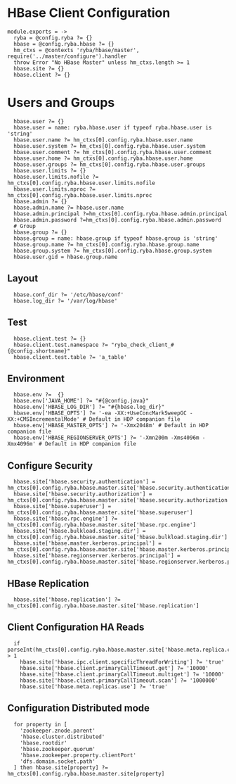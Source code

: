 
# HBase Client Configuration

    module.exports = ->
      ryba = @config.ryba ?= {}
      hbase = @config.ryba.hbase ?= {}
      hm_ctxs = @contexts 'ryba/hbase/master', require('../master/configure').handler
      throw Error "No HBase Master" unless hm_ctxs.length >= 1
      hbase.site ?= {}
      hbase.client ?= {}

# Users and Groups

      hbase.user ?= {}
      hbase.user = name: ryba.hbase.user if typeof ryba.hbase.user is 'string'
      hbase.user.name ?= hm_ctxs[0].config.ryba.hbase.user.name
      hbase.user.system ?= hm_ctxs[0].config.ryba.hbase.user.system
      hbase.user.comment ?= hm_ctxs[0].config.ryba.hbase.user.comment
      hbase.user.home ?= hm_ctxs[0].config.ryba.hbase.user.home
      hbase.user.groups ?= hm_ctxs[0].config.ryba.hbase.user.groups
      hbase.user.limits ?= {}
      hbase.user.limits.nofile ?= hm_ctxs[0].config.ryba.hbase.user.limits.nofile
      hbase.user.limits.nproc ?= hm_ctxs[0].config.ryba.hbase.user.limits.nproc
      hbase.admin ?= {}
      hbase.admin.name ?= hbase.user.name
      hbase.admin.principal ?=hm_ctxs[0].config.ryba.hbase.admin.principal
      hbase.admin.password ?=hm_ctxs[0].config.ryba.hbase.admin.password
      # Group
      hbase.group ?= {}
      hbase.group = name: hbase.group if typeof hbase.group is 'string'
      hbase.group.name ?= hm_ctxs[0].config.ryba.hbase.group.name
      hbase.group.system ?= hm_ctxs[0].config.ryba.hbase.group.system
      hbase.user.gid = hbase.group.name

## Layout

      hbase.conf_dir ?= '/etc/hbase/conf'
      hbase.log_dir ?= '/var/log/hbase'

## Test

      hbase.client.test ?= {}
      hbase.client.test.namespace ?= "ryba_check_client_#{@config.shortname}"
      hbase.client.test.table ?= 'a_table'

## Environment

      hbase.env ?=  {}
      hbase.env['JAVA_HOME'] ?= "#{@config.java}"
      hbase.env['HBASE_LOG_DIR'] ?= "#{hbase.log_dir}"
      hbase.env['HBASE_OPTS'] ?= '-ea -XX:+UseConcMarkSweepGC -XX:+CMSIncrementalMode' # Default in HDP companion file
      hbase.env['HBASE_MASTER_OPTS'] ?= '-Xmx2048m' # Default in HDP companion file
      hbase.env['HBASE_REGIONSERVER_OPTS'] ?= '-Xmn200m -Xms4096m -Xmx4096m' # Default in HDP companion file

## Configure Security

      hbase.site['hbase.security.authentication'] = hm_ctxs[0].config.ryba.hbase.master.site['hbase.security.authentication']
      hbase.site['hbase.security.authorization'] = hm_ctxs[0].config.ryba.hbase.master.site['hbase.security.authorization']
      hbase.site['hbase.superuser'] = hm_ctxs[0].config.ryba.hbase.master.site['hbase.superuser']
      hbase.site['hbase.rpc.engine'] ?= hm_ctxs[0].config.ryba.hbase.master.site['hbase.rpc.engine']
      hbase.site['hbase.bulkload.staging.dir'] = hm_ctxs[0].config.ryba.hbase.master.site['hbase.bulkload.staging.dir']
      hbase.site['hbase.master.kerberos.principal'] = hm_ctxs[0].config.ryba.hbase.master.site['hbase.master.kerberos.principal']
      hbase.site['hbase.regionserver.kerberos.principal'] = hm_ctxs[0].config.ryba.hbase.master.site['hbase.regionserver.kerberos.principal']

## HBase Replication

      hbase.site['hbase.replication'] ?= hm_ctxs[0].config.ryba.hbase.master.site['hbase.replication']

## Client Configuration HA Reads

      if parseInt(hm_ctxs[0].config.ryba.hbase.master.site['hbase.meta.replica.count']) > 1
        hbase.site['hbase.ipc.client.specificThreadForWriting'] ?= 'true'
        hbase.site['hbase.client.primaryCallTimeout.get'] ?= '10000'
        hbase.site['hbase.client.primaryCallTimeout.multiget'] ?= '10000'
        hbase.site['hbase.client.primaryCallTimeout.scan'] ?= '1000000'
        hbase.site['hbase.meta.replicas.use'] ?= 'true'

## Configuration Distributed mode

      for property in [
        'zookeeper.znode.parent'
        'hbase.cluster.distributed'
        'hbase.rootdir'
        'hbase.zookeeper.quorum'
        'hbase.zookeeper.property.clientPort'
        'dfs.domain.socket.path'
      ] then hbase.site[property] ?= hm_ctxs[0].config.ryba.hbase.master.site[property]
